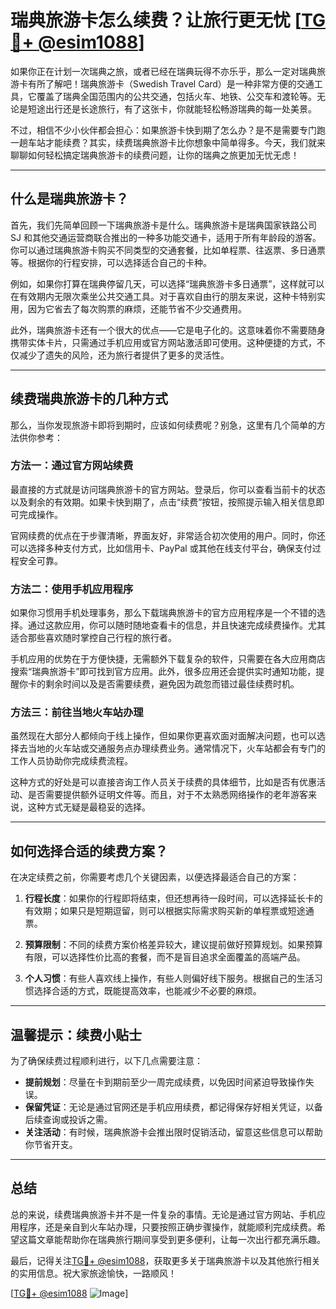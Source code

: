 # 瑞典旅游卡怎么续费？让旅行更无忧 [[TG💪+ @esim1088](https://t.me/s/esim1088)]

如果你正在计划一次瑞典之旅，或者已经在瑞典玩得不亦乐乎，那么一定对瑞典旅游卡有所了解吧！瑞典旅游卡（Swedish Travel Card）是一种非常方便的交通工具，它覆盖了瑞典全国范围内的公共交通，包括火车、地铁、公交车和渡轮等。无论是短途出行还是长途旅行，有了这张卡，你就能轻松畅游瑞典的每一处美景。

不过，相信不少小伙伴都会担心：如果旅游卡快到期了怎么办？是不是需要专门跑一趟车站才能续费？其实，续费瑞典旅游卡比你想象中简单得多。今天，我们就来聊聊如何轻松搞定瑞典旅游卡的续费问题，让你的瑞典之旅更加无忧无虑！

---

## 什么是瑞典旅游卡？

首先，我们先简单回顾一下瑞典旅游卡是什么。瑞典旅游卡是瑞典国家铁路公司 SJ 和其他交通运营商联合推出的一种多功能交通卡，适用于所有年龄段的游客。你可以通过瑞典旅游卡购买不同类型的交通套餐，比如单程票、往返票、多日通票等。根据你的行程安排，可以选择适合自己的卡种。

例如，如果你打算在瑞典停留几天，可以选择“瑞典旅游卡多日通票”，这样就可以在有效期内无限次乘坐公共交通工具。对于喜欢自由行的朋友来说，这种卡特别实用，因为它省去了每次购票的麻烦，还能节省不少交通费用。

此外，瑞典旅游卡还有一个很大的优点——它是电子化的。这意味着你不需要随身携带实体卡片，只需通过手机应用或官方网站激活即可使用。这种便捷的方式，不仅减少了遗失的风险，还为旅行者提供了更多的灵活性。

---

## 续费瑞典旅游卡的几种方式

那么，当你发现旅游卡即将到期时，应该如何续费呢？别急，这里有几个简单的方法供你参考：

### 方法一：通过官方网站续费

最直接的方式就是访问瑞典旅游卡的官方网站。登录后，你可以查看当前卡的状态以及剩余的有效期。如果卡快到期了，点击“续费”按钮，按照提示输入相关信息即可完成操作。

官网续费的优点在于步骤清晰，界面友好，非常适合初次使用的用户。同时，你还可以选择多种支付方式，比如信用卡、PayPal 或其他在线支付平台，确保支付过程安全可靠。

### 方法二：使用手机应用程序

如果你习惯用手机处理事务，那么下载瑞典旅游卡的官方应用程序是一个不错的选择。通过这款应用，你可以随时随地查看卡的信息，并且快速完成续费操作。尤其适合那些喜欢随时掌控自己行程的旅行者。

手机应用的优势在于方便快捷，无需额外下载复杂的软件，只需要在各大应用商店搜索“瑞典旅游卡”即可找到官方应用。此外，很多应用还会提供实时通知功能，提醒你卡的剩余时间以及是否需要续费，避免因为疏忽而错过最佳续费时机。

### 方法三：前往当地火车站办理

虽然现在大部分人都倾向于线上操作，但如果你更喜欢面对面解决问题，也可以选择去当地的火车站或交通服务点办理续费业务。通常情况下，火车站都会有专门的工作人员协助你完成续费流程。

这种方式的好处是可以直接咨询工作人员关于续费的具体细节，比如是否有优惠活动、是否需要提供额外证明文件等。而且，对于不太熟悉网络操作的老年游客来说，这种方式无疑是最稳妥的选择。

---

## 如何选择合适的续费方案？

在决定续费之前，你需要考虑几个关键因素，以便选择最适合自己的方案：

1. **行程长度**：如果你的行程即将结束，但还想再待一段时间，可以选择延长卡的有效期；如果只是短期逗留，则可以根据实际需求购买新的单程票或短途通票。

2. **预算限制**：不同的续费方案价格差异较大，建议提前做好预算规划。如果预算有限，可以选择性价比高的套餐，而不是盲目追求全面覆盖的高端产品。

3. **个人习惯**：有些人喜欢线上操作，有些人则偏好线下服务。根据自己的生活习惯选择合适的方式，既能提高效率，也能减少不必要的麻烦。

---

## 温馨提示：续费小贴士

为了确保续费过程顺利进行，以下几点需要注意：

- **提前规划**：尽量在卡到期前至少一周完成续费，以免因时间紧迫导致操作失误。
- **保留凭证**：无论是通过官网还是手机应用续费，都记得保存好相关凭证，以备后续查询或投诉之需。
- **关注活动**：有时候，瑞典旅游卡会推出限时促销活动，留意这些信息可以帮助你节省开支。

---

## 总结

总的来说，续费瑞典旅游卡并不是一件复杂的事情。无论是通过官方网站、手机应用程序，还是亲自到火车站办理，只要按照正确步骤操作，就能顺利完成续费。希望这篇文章能帮助你在瑞典旅行期间享受到更多便利，让每一次出行都充满乐趣。

最后，记得关注[TG💪+ @esim1088](https://t.me/s/esim1088)，获取更多关于瑞典旅游卡以及其他旅行相关的实用信息。祝大家旅途愉快，一路顺风！

[[TG💪+ @esim1088](https://t.me/s/esim1088) ![Image](https://i.postimg.cc/4NQfJmqS/Snipaste-2025-05-13-00-14-12.png)]